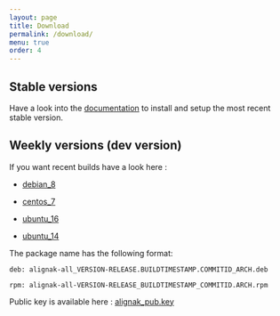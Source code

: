 ```yaml
---
layout: page
title: Download
permalink: /download/
menu: true
order: 4
---
```


## Stable versions

Have a look into the [documentation](http://alignak-doc.readthedocs.org/en/latest/02_installation/index.html) to install and setup the most recent stable version.


## Weekly versions (dev version)

If you want recent builds have a look here :


* [debian_8](/build/debian_8/alignak-all_0.2-1.1485868400.f56ca2b_all.deb)

* [centos_7](/build/centos_7/alignak-all-0.2-1_1485868400_f56ca2b.el7.x86_64.rpm)

* [ubuntu_16](/build/ubuntu_16/alignak-all_0.2-1.1485868400.f56ca2b_all.deb)

* [ubuntu_14](/build/ubuntu_14/alignak-all_0.2-1.1485868400.f56ca2b_all.deb)


The package name has the following format:

```		
deb: alignak-all_VERSION-RELEASE.BUILDTIMESTAMP.COMMITID_ARCH.deb
```

```
rpm: alignak-all-VERSION-RELEASE_BUILDTIMESTAMP_COMMITID.ARCH.rpm		
```

Public key is available here : [alignak_pub.key](/repos/alignak_pub.key)